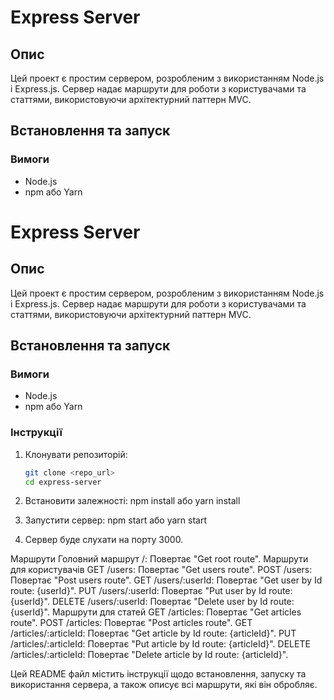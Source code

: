 # Express Server

## Опис

Цей проект є простим сервером, розробленим з використанням Node.js і Express.js. Сервер надає маршрути для роботи з користувачами та статтями, використовуючи архітектурний паттерн MVC.

## Встановлення та запуск

### Вимоги

- Node.js
- npm або Yarn

# Express Server

## Опис

Цей проект є простим сервером, розробленим з використанням Node.js і Express.js. Сервер надає маршрути для роботи з користувачами та статтями, використовуючи архітектурний паттерн MVC.

## Встановлення та запуск

### Вимоги

- Node.js
- npm або Yarn

### Інструкції

1. Клонувати репозиторій:

   ```sh
   git clone <repo_url>
   cd express-server

   ```

2. Встановити залежності:
   npm install
   або
   yarn install
3. Запустити сервер:
   npm start
   або
   yarn start
4. Сервер буде слухати на порту 3000.

Маршрути
Головний маршрут
/: Повертає "Get root route".
Маршрути для користувачів
GET /users: Повертає "Get users route".
POST /users: Повертає "Post users route".
GET /users/:userId: Повертає "Get user by Id route: {userId}".
PUT /users/:userId: Повертає "Put user by Id route: {userId}".
DELETE /users/:userId: Повертає "Delete user by Id route: {userId}".
Маршрути для статей
GET /articles: Повертає "Get articles route".
POST /articles: Повертає "Post articles route".
GET /articles/:articleId: Повертає "Get article by Id route: {articleId}".
PUT /articles/:articleId: Повертає "Put article by Id route: {articleId}".
DELETE /articles/:articleId: Повертає "Delete article by Id route: {articleId}".

Цей README файл містить інструкції щодо встановлення, запуску та використання сервера, а також описує всі маршрути, які він обробляє.
